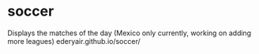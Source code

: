 # soccer
Displays the matches of the day (Mexico only currently, working on adding more leagues)
ederyair.github.io/soccer/
